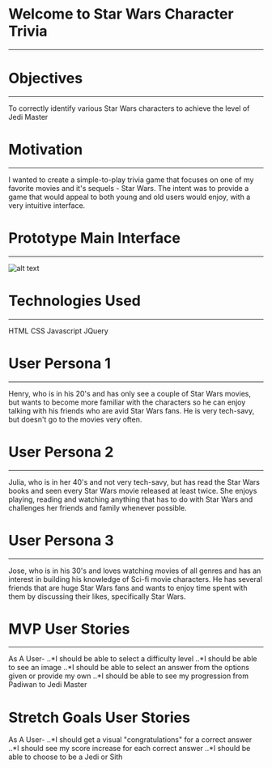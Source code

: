 # Welcome to Star Wars Character Trivia
---
# Objectives
---
To correctly identify various Star Wars characters to achieve the level of
Jedi Master

# Motivation
---
I wanted to create a simple-to-play trivia game that focuses on one of
my favorite movies and it's sequels - Star Wars. The intent was to provide
a game that would appeal to both young and old users would enjoy, with a very
intuitive interface.

# Prototype Main Interface
---
![alt text](https://i.imgur.com/zfpSiPY.png)

# Technologies Used
---
HTML
CSS
Javascript
JQuery

# User Persona 1
---
Henry, who is in his 20's and has only see a couple of Star Wars movies, but wants to become more familiar with the characters so he can enjoy talking with his friends who are avid Star Wars fans. He is very tech-savy, but doesn't go to the movies very often.

# User Persona 2
---
Julia, who is in her 40's and not very tech-savy, but has read the Star Wars books and seen every Star Wars movie released at least twice. She enjoys playing, reading and watching anything that has to do with Star Wars and challenges her friends and family whenever possible.

# User Persona 3
---
Jose, who is in his 30's and loves watching movies of all genres and has an interest in building his knowledge of Sci-fi movie characters. He has several friends that are huge Star Wars fans and wants to enjoy time spent with them by discussing their likes, specifically Star Wars.

# MVP User Stories
---
As A User-
..*I should be able to select a difficulty level
..*I should be able to see an image
..*I should be able to select an answer from the options given or provide my own
..*I should be able to see my progression from Padiwan to Jedi Master

# Stretch Goals User Stories
As A User-
..*I should get a visual "congratulations" for a correct answer
..*I should see my score increase for each correct answer
..*I should be able to choose to be a Jedi or Sith
